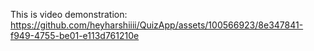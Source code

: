 
This is video demonstration:
https://github.com/heyharshiiii/QuizApp/assets/100566923/8e347841-f949-4755-be01-e113d761210e



